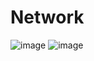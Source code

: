 # Network
![image](https://github.com/user-attachments/assets/8abb9cf0-6994-42b2-bb5d-e11eaa0fdfbd)
![image](https://github.com/user-attachments/assets/efeeea0c-2568-429a-81ae-561935366ad5)



